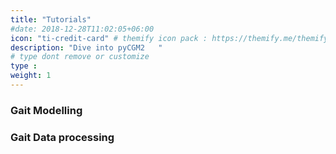 ```yaml
---
title: "Tutorials"
#date: 2018-12-28T11:02:05+06:00
icon: "ti-credit-card" # themify icon pack : https://themify.me/themify-icons
description: "Dive into pyCGM2   "
# type dont remove or customize
type :
weight: 1
---
```


### Gait Modelling


### Gait Data processing
